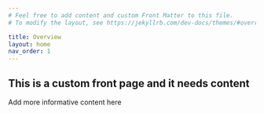 ```yaml
---
# Feel free to add content and custom Front Matter to this file.
# To modify the layout, see https://jekyllrb.com/dev-docs/themes/#overriding-theme-defaults

title: Overview
layout: home
nav_order: 1
---
```


## This is a custom front page and it needs content

Add more informative content here